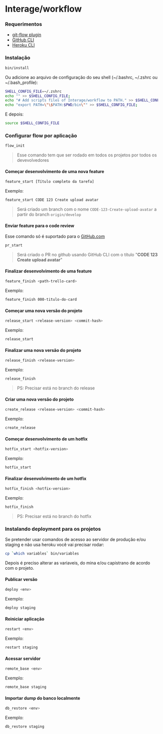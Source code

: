 # Interage/workflow

### Requerimentos

- [git-flow plugin](https://danielkummer.github.io/git-flow-cheatsheet/index.pt_BR.html)
- [GitHub CLI](https://cli.github.com)
- [Heroku CLI](https://devcenter.heroku.com/articles/heroku-cli)

### Instalação

```bash
bin/install
```

Ou adicione ao arquivo de configuração do seu shell (\~/.bashrc, \~/.zshrc ou \~/.bash_profile):

```bash
SHELL_CONFIG_FILE=~/.zshrc
echo "" >> $SHELL_CONFIG_FILE;
echo "# Add scripts files of Interage/workflow to PATH." >> $SHELL_CONFIG_FILE;
echo "export PATH=\"\$PATH:$PWD/bin\"" >> $SHELL_CONFIG_FILE;
```

E depois:

```bash
source $SHELL_CONFIG_FILE
```

### Configurar flow por aplicação

```bash
flow_init
```

> Esse comando tem que ser rodado em todos os projetos por todos os devevolvedores

#### Começar desenvolvimento de uma nova feature

```bash
feature_start [Título completo da tarefa]
```

Exemplo:

```bash
feature_start CODE 123 Create upload avatar
```

> Será criado um branch com o nome `CODE-123-Create-upload-avatar` a partir do branch `origin/develop`

#### Enviar feature para o code review

Esse comando só é suportado para o [GitHub.com](https://github.com)

```bash
pr_start
```

> Será criado o PR no github usando GitHub CLI com o título "**CODE 123 Create upload avatar**"

#### Finalizar desenvolvimento de uma feature

```bash
feature_finish <path-trello-card>
```

Exemplo:

```bash
feature_finish 000-titulo-do-card
```

#### Começar uma nova versão do projeto

```bash
release_start <release-version> <commit-hash>
```

Exemplo:

```bash
release_start
```

#### Finalizar uma nova versão do projeto

```bash
release_finish <release-version>
```

Exemplo:

```bash
release_finish
```

> PS: Precisar está no branch do release

#### Criar uma nova versão do projeto

```bash
create_release <release-version> <commit-hash>
```

Exemplo:

```bash
create_release
```

#### Começar desenvolvimento de um hotfix

```bash
hotfix_start <hotfix-version>
```

Exemplo:

```bash
hotfix_start
```

#### Finalizar desenvolvimento de um hotfix

```bash
hotfix_finish <hotfix-version>
```

Exemplo:

```bash
hotfix_finish
```

> PS: Precisar está no branch do hotfix

### Instalando deployment para os projetos

Se pretender usar comandos de acesso ao servidor de produção e/ou staging e não
usa heroku você vai precisar rodar:

```bash
cp `which variables` bin/variables
```

Depois é preciso alterar as variaveis, do mina e/ou capistrano de acordo com o
projeto.

#### Publicar versão

```bash
deploy <env>
```

Exemplo:

```bash
deploy staging
```

#### Reiniciar aplicação

```bash
restart <env>
```

Exemplo:

```bash
restart staging
```

#### Acessar servidor

```bash
remote_base <env>
```

Exemplo:

```bash
remote_base staging
```

#### Importar dump do banco localmente

```bash
db_restore <env>
```

Exemplo:

```bash
db_restore staging
```
